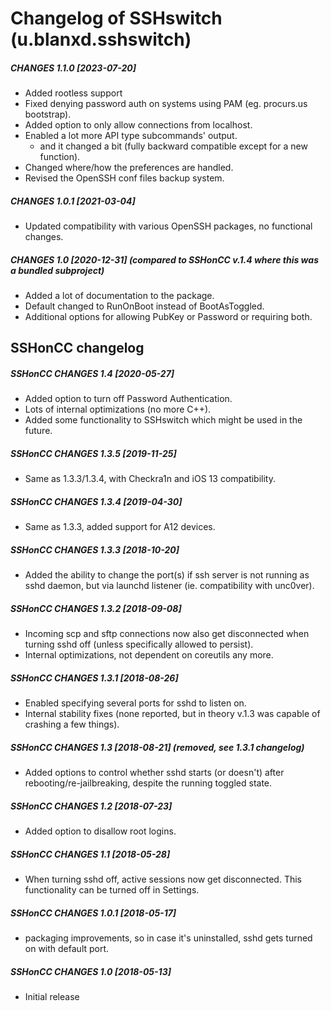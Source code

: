 # Changelog of SSHswitch (u.blanxd.sshswitch)
##### CHANGES 1.1.0 [2023-07-20]
* Added rootless support
* Fixed denying password auth on systems using PAM (eg. procurs.us bootstrap).
* Added option to only allow connections from localhost.
* Enabled a lot more API type subcommands' output.
    * and it changed a bit (fully backward compatible except for a new function).
* Changed where/how the preferences are handled.
* Revised the OpenSSH conf files backup system.

##### CHANGES 1.0.1 [2021-03-04]
* Updated compatibility with various OpenSSH packages, no functional changes.

##### CHANGES 1.0 [2020-12-31] (compared to SSHonCC v.1.4 where this was a bundled subproject)
* Added a lot of documentation to the package.
* Default changed to RunOnBoot instead of BootAsToggled.
* Additional options for allowing PubKey or Password or requiring both.

## SSHonCC changelog
##### SSHonCC CHANGES 1.4 [2020-05-27]
* Added option to turn off Password Authentication.
* Lots of internal optimizations (no more C++).
* Added some functionality to SSHswitch which might be used in the future.

##### SSHonCC CHANGES 1.3.5 [2019-11-25]
* Same as 1.3.3/1.3.4, with Checkra1n and iOS 13 compatibility.

##### SSHonCC CHANGES 1.3.4 [2019-04-30]
* Same as 1.3.3, added support for A12 devices.

##### SSHonCC CHANGES 1.3.3 [2018-10-20]
* Added the ability to change the port(s) if ssh server is not running as sshd daemon, but via launchd listener (ie. compatibility with unc0ver).

##### SSHonCC CHANGES 1.3.2 [2018-09-08]
* Incoming scp and sftp connections now also get disconnected when turning sshd off (unless specifically allowed to persist).
* Internal optimizations, not dependent on coreutils any more.

##### SSHonCC CHANGES 1.3.1 [2018-08-26]
* Enabled specifying several ports for sshd to listen on.
* Internal stability fixes (none reported, but in theory v.1.3 was capable of crashing a few things).

##### SSHonCC CHANGES 1.3 [2018-08-21] (removed, see 1.3.1 changelog)
* Added options to control whether sshd starts (or doesn't) after rebooting/re-jailbreaking, despite the running toggled state.

##### SSHonCC CHANGES 1.2 [2018-07-23]
* Added option to disallow root logins.

##### SSHonCC CHANGES 1.1 [2018-05-28]
* When turning sshd off, active sessions now get disconnected. This functionality can be turned off in Settings.

##### SSHonCC CHANGES 1.0.1 [2018-05-17]
* packaging improvements, so in case it's uninstalled, sshd gets turned on with default port.

##### SSHonCC CHANGES 1.0 [2018-05-13]
* Initial release
